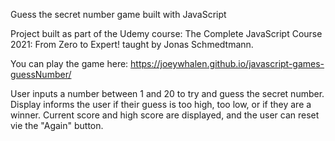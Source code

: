 Guess the secret number game built with JavaScript

Project built as part of the Udemy course: The Complete JavaScript Course 2021: From Zero to Expert! taught by Jonas Schmedtmann.

You can play the game here: 
https://joeywhalen.github.io/javascript-games-guessNumber/

User inputs a number between 1 and 20 to try and guess the secret number.  Display informs the user if their guess is too high, too low, or if they are a winner.  Current score and high score are displayed, and the user can reset vie the "Again" button.
